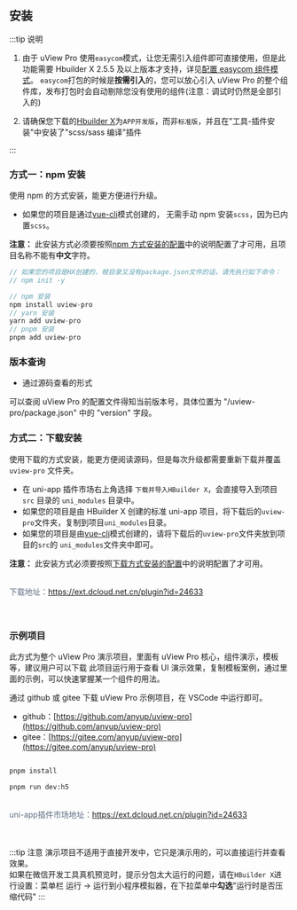 ## 安装

<demo-model url="/"></demo-model>

:::tip 说明

1. 由于 uView Pro 使用`easycom`模式，让您无需引入组件即可直接使用，但是此功能需要 Hbuilder X 2.5.5 及以上版本才支持，详见[配置 easycom 组件模式](/components/quickstart.html#_3-配置easycom组件模式)。
   `easycom`打包的时候是**按需引入**的，您可以放心引入 uView Pro 的整个组件库，发布打包时会自动剔除您没有使用的组件(注意：调试时仍然是全部引入的)

2. 请确保您下载的[Hbuilder X](https://www.dcloud.io/hbuilderx.html)为`APP开发版`，而非`标准版`，并且在"工具-插件安装"中安装了"scss/sass 编译"插件

:::

### 方式一：npm 安装

使用 npm 的方式安装，能更方便进行升级。

- 如果您的项目是通过[vue-cli](https://uniapp.dcloud.io/quickstart?id=_2-%e9%80%9a%e8%bf%87vue-cli%e5%91%bd%e4%bb%a4%e8%a1%8c)模式创建的，
  无需手动 npm 安装`scss`，因为已内置`scss`。

**注意：** 此安装方式必须要按照[npm 方式安装的配置](/components/npmSetting.html)中的说明配置了才可用，且项目名称不能有**中文**字符。

```js
// 如果您的项目是HX创建的，根目录又没有package.json文件的话，请先执行如下命令：
// npm init -y

// npm 安装
npm install uview-pro
// yarn 安装
yarn add uview-pro
// pnpm 安装
pnpm add uview-pro
```

### 版本查询

- 通过源码查看的形式

可以查阅 uView Pro 的配置文件得知当前版本号，具体位置为 "/uview-pro/package.json" 中的 "version" 字段。

### 方式二：下载安装

使用下载的方式安装，能更方便阅读源码，但是每次升级都需要重新下载并覆盖 `uview-pro` 文件夹。

- 在 uni-app 插件市场右上角选择 `下载并导入HBuilder X`，会直接导入到项目 `src` 目录的 `uni_modules` 目录中。
- 如果您的项目是由 HBuilder X 创建的标准 uni-app 项目，将下载后的`uview-pro`文件夹，复制到项目`uni_modules`目录。
- 如果您的项目是由[vue-cli](https://uniapp.dcloud.io/quickstart?id=_2-%e9%80%9a%e8%bf%87vue-cli%e5%91%bd%e4%bb%a4%e8%a1%8c)模式创建的，请将下载后的`uview-pro`文件夹放到项目的`src`的 `uni_modules`文件夹中即可。

**注意：** 此安装方式必须要按照[下载方式安装的配置](/components/downloadSetting.html)中的说明配置了才可用。

<br>
<div @click="downloadPost(2)" class="download-link">
	<!-- 下载地址：<a href="https://download.uviewui.com/uView_1.3.6.zip">uView_1.3.6.zip</a> -->
	下载地址：<a target="_blank" href="https://ext.dcloud.net.cn/plugin?id=24633">https://ext.dcloud.net.cn/plugin?id=24633</a>
</div>
<br>
<br>

### 示例项目

此方式为整个 uView Pro 演示项目，里面有 uView Pro 核心，组件演示，模板等，建议用户可以下载
此项目运行用于查看 UI 演示效果，复制模板案例，通过里面的示例，可以快速掌握某一个组件的用法。

<!-- - 途径一：uView示例项目已内置到`HBuilder X`中，在`文件 -> 新建 -> 项目 -> uni-app`中，找到`uView Pro`下载运行即可。 -->

<!-- - 途径二：在uni-app插件市场右上角选择`使用 HBuilderX 导入示例项目`或者`下载示例项目ZIP`，然后在HBuilder X中运行即可。 -->

通过 github 或 gitee 下载 uView Pro 示例项目，在 VSCode 中运行即可。

- github：[https://github.com/anyup/uview-pro](https://github.com/anyup/uview-pro)
- gitee：[https://gitee.com/anyup/uview-pro](https://gitee.com/anyup/uview-pro)

```bash

pnpm install

pnpm run dev:h5
```

<br>
<div @click="downloadPost(3)" class="download-link">
	<!-- 下载地址：<a href="https://download.uviewui.com/uView_1.3.6_demo.zip">uView_1.3.6_demo.zip</a> -->
	uni-app插件市场地址：<a target="_blank" href="https://ext.dcloud.net.cn/plugin?id=24633">https://ext.dcloud.net.cn/plugin?id=24633</a>
</div>
<br>
<br>

:::tip 注意
演示项目不适用于直接开发中，它只是演示用的，可以直接运行并查看效果。  
如果在微信开发工具真机预览时，提示分包太大运行的问题，请在`HBuilder X`进行设置：菜单栏 运行 -> 运行到小程序模拟器，在下拉菜单中**勾选**"运行时是否压缩代码"
:::

<br>
<br>

<script>
import axios from "axios";
export default {
	data() {
		return {
			
		}
	},
	methods: {
		downloadPost(type) {
			let url = this.$themeConfig.baseUrl + '/index/index/download';
			axios.post(url, {
			    type: type,
			})
			.then(function (response) {
			    // console.log(response);
			})
			.catch(function (error) {
			   // console.log(error);
			});
		}
	}
}
</script>

<style scoped>
.download-link {
	font-size: 14px;
	color: #5e6d82;
}
</style>
